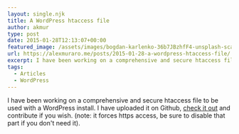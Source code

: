 ```yaml
---
layout: single.njk
title: A WordPress htaccess file
author: akmur
type: post
date: 2015-01-28T12:13:07+00:00
featured_image: /assets/images/bogdan-karlenko-36b7JBzhfF4-unsplash-scaled-e1595501218479.jpg
url: https://alexmuraro.me/posts/2015-01-28-a-wordpress-htaccess-file/
excerpt: I have been working on a comprehensive and secure htaccess file to be used with a WordPress install. I have uploaded it on Github, check it out and contribute if you wish.
tags:
  - Articles
  - WordPress
---
```


I have been working on a comprehensive and secure htaccess file to be used with a WordPress install. I have uploaded it on Github, <a title="Htaccess for WordPress" href="https://github.com/alemur/htaccess-for-wordpress" target="_blank">check it out</a> and contribute if you wish. (note: it forces https access, be sure to disable that part if you don't need it).
